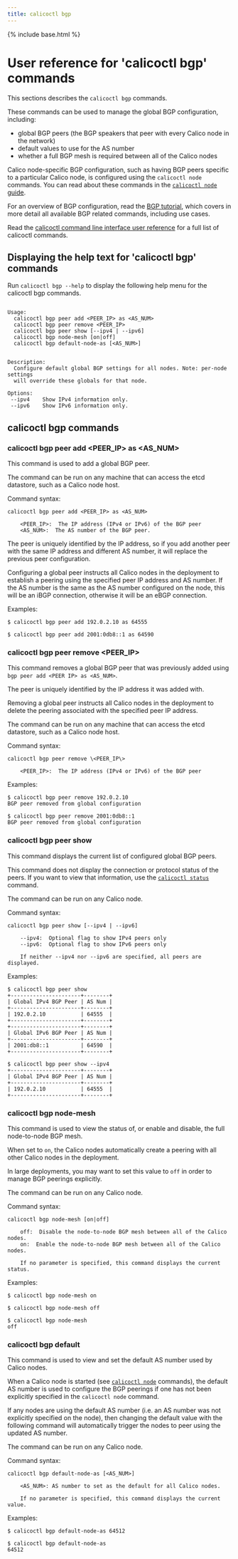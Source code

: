 ```yaml
---
title: calicoctl bgp
---
```

{% include base.html %}

# User reference for 'calicoctl bgp' commands

This sections describes the `calicoctl bgp` commands.

These commands can be used to manage the global BGP configuration, including:
 - global BGP peers (the BGP speakers that peer with every Calico node in the 
   network)
 - default values to use for the AS number
 - whether a full BGP mesh is required between all of the Calico nodes

Calico node-specific BGP configuration, such as having BGP peers specific to a 
particular Calico node, is configured using the `calicoctl node` commands. You 
can read about these commands in the [`calicoctl node` guide](node).

For an overview of BGP configuration, read the [BGP tutorial]({{base}}/docs/using-calico/configuration/bgp), which
covers in more detail all available BGP related commands, including use cases.

Read the [calicoctl command line interface user reference](calicoctl) 
for a full list of calicoctl commands.

## Displaying the help text for 'calicoctl bgp' commands

Run `calicoctl bgp --help` to display the following help menu for the 
calicoctl bgp commands.

```

Usage:
  calicoctl bgp peer add <PEER_IP> as <AS_NUM>
  calicoctl bgp peer remove <PEER_IP>
  calicoctl bgp peer show [--ipv4 | --ipv6]
  calicoctl bgp node-mesh [on|off]
  calicoctl bgp default-node-as [<AS_NUM>]


Description:
  Configure default global BGP settings for all nodes. Note: per-node settings
  will override these globals for that node.

Options:
 --ipv4    Show IPv4 information only.
 --ipv6    Show IPv6 information only.

```

## calicoctl bgp commands


### calicoctl bgp peer add \<PEER_IP\> as \<AS_NUM\>
This command is used to add a global BGP peer.

The command can be run on any machine that can access the etcd datastore, such 
as a Calico node host.

Command syntax:

```
calicoctl bgp peer add <PEER_IP> as <AS_NUM>

    <PEER_IP>:  The IP address (IPv4 or IPv6) of the BGP peer
    <AS_NUM>:  The AS number of the BGP peer.
```

The peer is uniquely identified by the IP address, so if you add another peer
with the same IP address and different AS number, it will replace the previous
peer configuration.

Configuring a global peer instructs all Calico nodes in the deployment to 
establish a peering using the specified peer IP address and AS number.  If the 
AS number is the same as the AS number configured on the node, this will be an
iBGP connection, otherwise it will be an eBGP connection.

Examples:

```
$ calicoctl bgp peer add 192.0.2.10 as 64555

$ calicoctl bgp peer add 2001:0db8::1 as 64590
```

### calicoctl bgp peer remove \<PEER_IP\>
This command removes a global BGP peer that was previously added using 
`bgp peer add <PEER IP> as <AS_NUM>`.

The peer is uniquely identified by the IP address it was added with.

Removing a global peer instructs all Calico nodes in the deployment to delete 
the peering associated with the specified peer IP address.

The command can be run on any machine that can access the etcd datastore, such 
as a Calico node host.

Command syntax:

```
calicoctl bgp peer remove \<PEER_IP\>

    <PEER_IP>:  The IP address (IPv4 or IPv6) of the BGP peer
```

Examples:

```
$ calicoctl bgp peer remove 192.0.2.10
BGP peer removed from global configuration

$ calicoctl bgp peer remove 2001:0db8::1
BGP peer removed from global configuration
```

### calicoctl bgp peer show 
This command displays the current list of configured global BGP peers.

This command does not display the connection or protocol status of the peers.
If you want to view that information, use the [`calicoctl status`](status)
command.

The command can be run on any Calico node.

Command syntax:

```
calicoctl bgp peer show [--ipv4 | --ipv6]

    --ipv4:  Optional flag to show IPv4 peers only
    --ipv6:  Optional flag to show IPv6 peers only
    
    If neither --ipv4 nor --ipv6 are specified, all peers are displayed.    
```

Examples:

```
$ calicoctl bgp peer show
+----------------------+--------+
| Global IPv4 BGP Peer | AS Num |
+----------------------+--------+
| 192.0.2.10           | 64555  |
+----------------------+--------+
+----------------------+--------+
| Global IPv6 BGP Peer | AS Num |
+----------------------+--------+
| 2001:db8::1          | 64590  |
+----------------------+--------+
 
$ calicoctl bgp peer show --ipv4
+----------------------+--------+
| Global IPv4 BGP Peer | AS Num |
+----------------------+--------+
| 192.0.2.10           | 64555  |
+----------------------+--------+ 
```

### calicoctl bgp node-mesh 
This command is used to view the status of, or enable and disable, the full 
node-to-node BGP mesh.

When set to `on`, the Calico nodes automatically create a peering with all 
other Calico nodes in the deployment.

In large deployments, you may want to set this value to `off` in order to 
manage BGP peerings explicitly.

The command can be run on any Calico node.

Command syntax:

```
calicoctl bgp node-mesh [on|off]

    off:  Disable the node-to-node BGP mesh between all of the Calico nodes.
    on:  Enable the node-to-node BGP mesh between all of the Calico nodes.
    
    If no parameter is specified, this command displays the current status.
```

Examples:

```
$ calicoctl bgp node-mesh on

$ calicoctl bgp node-mesh off

$ calicoctl bgp node-mesh
off
```

### calicoctl bgp default
This command is used to view and set the default AS number used by Calico 
nodes.

When a Calico node is started (see [`calicoctl node`](node) commands),
the default AS number is used to configure the BGP peerings if one has not 
been explicitly specified in the `calicoctl node` command.

If any nodes are using the default AS number (i.e. an AS number was not 
explicitly specified on the node), then changing the default value with the 
following command will automatically trigger the nodes to peer using the 
updated AS number.

The command can be run on any Calico node.

Command syntax:

```
calicoctl bgp default-node-as [<AS_NUM>]

    <AS_NUM>: AS number to set as the default for all Calico nodes.
    
    If no parameter is specified, this command displays the current value.
```

Examples:

```
$ calicoctl bgp default-node-as 64512

$ calicoctl bgp default-node-as
64512
```
